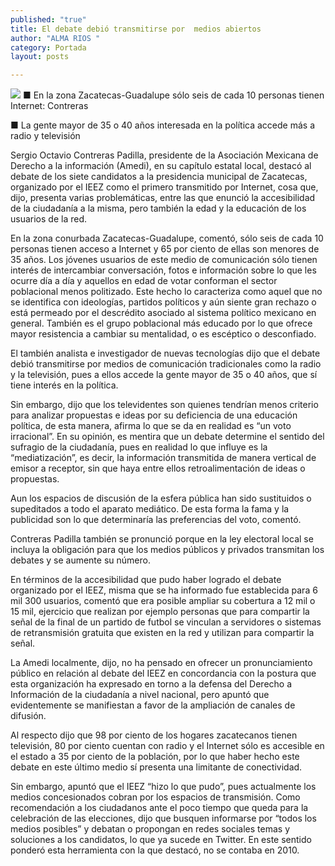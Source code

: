 ```yaml
---
published: "true"
title: El debate debió transmitirse por  medios abiertos
author: "ALMA RIOS "
category: Portada
layout: posts

---
```


![](http://i.imgur.com/GSadEABm.jpg)
■ En la zona Zacatecas-Guadalupe sólo seis de cada 10 personas tienen Internet: Contreras

■ La gente mayor de 35 o 40 años interesada en la política accede más a radio y televisión

Sergio Octavio Contreras Padilla, presidente de la Asociación Mexicana de Derecho a la información (Amedi), en su capítulo estatal local, destacó al debate de los siete candidatos a la presidencia municipal de Zacatecas, organizado por el IEEZ como el primero transmitido por Internet, cosa que, dijo, presenta varias problemáticas, entre las que enunció la accesibilidad de la ciudadanía a la misma, pero también la edad y la educación de los usuarios de la red. 

En la zona conurbada Zacatecas-Guadalupe, comentó, sólo seis de cada 10 personas tienen acceso a Internet y 65 por ciento de ellas son menores de 35 años.
Los jóvenes usuarios de este medio de comunicación sólo tienen interés de intercambiar conversación, fotos e información sobre lo que les ocurre día a día y aquellos en edad de votar conforman el sector poblacional menos politizado.
Este hecho lo caracteriza como aquel que no se identifica con ideologías, partidos políticos y aún siente gran rechazo o está permeado por el descrédito asociado al sistema político mexicano en general. También es el grupo poblacional más educado por lo que ofrece mayor resistencia a cambiar su mentalidad, o es escéptico o desconfiado.

El también analista e investigador de nuevas tecnologías dijo que el debate debió transmitirse por medios de comunicación tradicionales como la radio y la televisión, pues a ellos accede la gente mayor de 35 o 40 años, que sí tiene interés en la política. 

Sin embargo, dijo que los televidentes son quienes tendrían menos criterio para analizar propuestas e ideas por su deficiencia de una educación política, de esta manera, afirma lo que se da en realidad es “un voto irracional”.
En su opinión, es mentira que un debate determine el sentido del sufragio de la ciudadanía, pues en realidad lo que influye es la “mediatización”, es decir, la información transmitida de manera vertical de emisor a receptor, sin que haya entre ellos retroalimentación de ideas o propuestas.

Aun los espacios de discusión de la esfera pública han sido sustituidos o supeditados a todo el aparato mediático. De esta forma la fama y la publicidad son lo que determinaría las preferencias del voto, comentó.  

Contreras Padilla también se pronunció porque en la ley electoral local se incluya la obligación para que los medios públicos y privados transmitan los debates y se aumente su número.

En términos de la accesibilidad que pudo haber logrado el debate organizado por el IEEZ, misma que se ha informado fue establecida para 6 mil 300 usuarios, comentó que era posible ampliar su cobertura a 12 mil o 15 mil, ejercicio que realizan por ejemplo personas que para compartir la señal de la final de un partido de futbol se vinculan a servidores o sistemas de retransmisión gratuita que existen en la red y utilizan para compartir la señal.

La Amedi localmente, dijo, no ha pensado en ofrecer un pronunciamiento público en relación al debate del IEEZ en concordancia con la postura que esta organización ha expresado en torno a la defensa del Derecho a Información de la ciudadanía a nivel nacional, pero apuntó que evidentemente se manifiestan a favor de la ampliación de canales de difusión.

Al respecto dijo que 98 por ciento de los hogares zacatecanos tienen televisión, 80 por ciento cuentan con radio y el Internet sólo es accesible en el estado a 35 por ciento de la población, por lo que haber hecho este debate en este último medio sí presenta una limitante de conectividad. 

Sin embargo, apuntó que el IEEZ “hizo lo que pudo”, pues actualmente los medios concesionados cobran por los espacios de transmisión.
Como recomendación a los ciudadanos ante el poco tiempo que queda para la celebración de las elecciones, dijo que busquen informarse por “todos los medios posibles” y debatan o propongan en redes sociales temas y soluciones a los candidatos, lo que ya sucede en Twitter. En este sentido ponderó esta herramienta con la que destacó, no se contaba en 2010.
